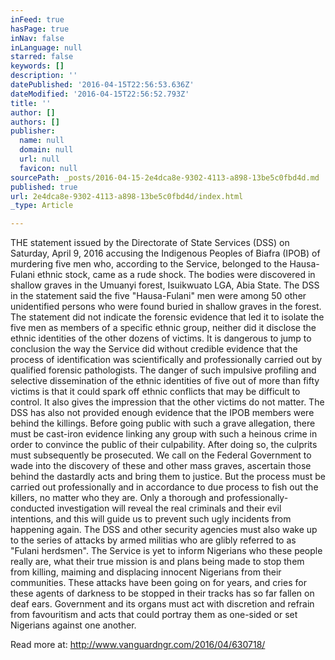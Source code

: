```yaml
---
inFeed: true
hasPage: true
inNav: false
inLanguage: null
starred: false
keywords: []
description: ''
datePublished: '2016-04-15T22:56:53.636Z'
dateModified: '2016-04-15T22:56:52.793Z'
title: ''
author: []
authors: []
publisher:
  name: null
  domain: null
  url: null
  favicon: null
sourcePath: _posts/2016-04-15-2e4dca8e-9302-4113-a898-13be5c0fbd4d.md
published: true
url: 2e4dca8e-9302-4113-a898-13be5c0fbd4d/index.html
_type: Article

---
```

THE statement issued by the Directorate of State Services (DSS) on Saturday, April 9, 2016 accusing the Indigenous Peoples of Biafra (IPOB) of murdering five men who, according to the Service, belonged to the Hausa-Fulani ethnic stock, came as a rude shock. The bodies were discovered in shallow graves in the Umuanyi forest, Isuikwuato LGA, Abia State. The DSS in the statement said the five "Hausa-Fulani" men were among 50 other unidentified persons who were found buried in shallow graves in the forest.  The statement did not indicate the forensic evidence that led it to isolate the five men as members of a specific ethnic group, neither did it disclose the ethnic identities of the other dozens of victims. It is dangerous to jump to conclusion the way the Service did without credible evidence that the process of identification was scientifically and professionally carried out by qualified forensic pathologists. The danger of such impulsive profiling and selective dissemination of the ethnic identities of five out of more than fifty victims is that it could spark off ethnic conflicts that may be difficult to control. It also gives the impression that the other victims do not matter. The DSS has also not provided enough evidence that the IPOB members were behind the killings. Before going public with such a grave allegation, there must be cast-iron evidence linking any group with such a heinous crime in order to convince the public of their culpability. After doing so, the culprits must subsequently be prosecuted. We call on the Federal Government to wade into the discovery of these and other mass graves, ascertain those behind the dastardly acts and bring them to justice. But the process must be carried out professionally and in accordance to due process to fish out the killers, no matter who they are. Only a thorough and professionally-conducted investigation will reveal the real criminals and their evil intentions, and this will guide us to prevent such ugly incidents from happening again. The DSS and other security agencies must also wake up to the series of attacks by armed militias who are glibly referred to as "Fulani herdsmen". The Service is yet to inform Nigerians who these people really are, what their true mission is and plans being made to stop them from killing, maiming and displacing innocent Nigerians from their communities. These attacks have been going on for years, and cries for these agents of darkness to be stopped in their tracks has so far fallen on deaf ears. Government and its organs must act with discretion and refrain from favouritism and acts that could portray them as one-sided or set Nigerians against one another.

Read more at: http://www.vanguardngr.com/2016/04/630718/